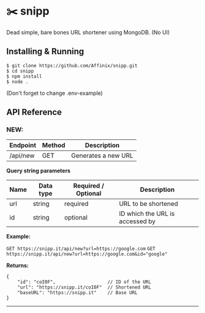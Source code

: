 # ✂️ snipp
Dead simple, bare bones URL shortener using MongoDB. (No UI)

## Installing & Running
```
$ git clone https://github.com/Affinix/snipp.git
$ cd snipp
$ npm install
$ node .
```

(Don't forget to change .env-example)

## API Reference

### NEW:

| Endpoint | Method | Description         |
|----------|--------|---------------------|
| /api/new | GET    | Generates a new URL |

**Query string parameters**

| Name | Data type | Required / Optional | Description                      |
|------|-----------|---------------------|----------------------------------|
| url  | string    | required            | URL to be shortened              |
| id   | string    | optional            | ID which the URL is accessed by  |

**Example:**

`GET https://snipp.it/api/new?url=https://google.com`
`GET https://snipp.it/api/new?url=https://google.com&id="google"`

**Returns:**

```
{
    "id": "coI0F",                   // ID of the URL
    "url": "https://snipp.it/coI0F"  // Shortened URL
    "baseURL": "https://snipp.it"    // Base URL
}
```
---------------
